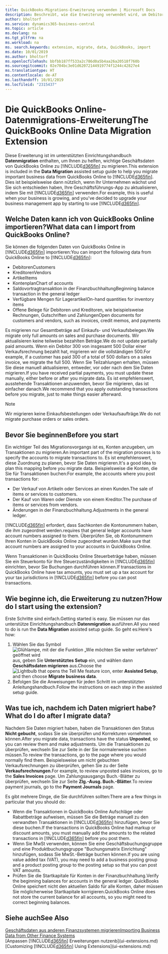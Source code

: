```yaml
---
title: QuickBooks-Migrations-Erweiterung verwenden | Microsoft Docs
description: Beschreibt, wie die Erweiterung verwendet wird, um Debitoren, Kreditoren, Artikel und Konten aus QuickBooks Online zu Business Central zu migrieren.
author: bholtorf
ms.service: dynamics365-business-central
ms.topic: article
ms.devlang: na
ms.tgt_pltfrm: na
ms.workload: na
ms. search.keywords: extension, migrate, data, QuickBooks, import
ms.date: 10/01/2019
ms.author: bholtorf
ms.openlocfilehash: bbfbb187ff533a2c786d0a5b4aa26a20518f760b
ms.sourcegitcommit: 02e704bc3e01d62072144919774f1244c42827e4
ms.translationtype: HT
ms.contentlocale: de-AT
ms.lasthandoff: 10/01/2019
ms.locfileid: "2315437"
---
```

# <a name="the-quickbooks-online-data-migration-extension"></a><span data-ttu-id="3a2ee-103">Die QuickBooks Online-Datenmigrations-Erweiterung</span><span class="sxs-lookup"><span data-stu-id="3a2ee-103">The QuickBooks Online Data Migration Extension</span></span>
<span data-ttu-id="3a2ee-104">Diese Erweiterung ist im unterstützten Einrichtungshandbuch **Datenmigration** enthalten, um Ihnen zu helfen, wichtige Geschäftsdaten von QuickBooks Online zu [!INCLUDE[d365fin](includes/d365fin_md.md)] zu migrieren.</span><span class="sxs-lookup"><span data-stu-id="3a2ee-104">This extension is included in the **Data Migration** assisted setup guide to help you migrate important business data from QuickBooks Online to [!INCLUDE[d365fin](includes/d365fin_md.md)].</span></span> <span data-ttu-id="3a2ee-105">Dies ist beispielsweise dann nützlich, wenn Ihr Unternehmen wächst und Sie sich entschieden haben, Ihre Geschäftsführungs-App zu aktualisieren, indem Sie mit [!INCLUDE[d365fin](includes/d365fin_md.md)] verwenden.</span><span class="sxs-lookup"><span data-stu-id="3a2ee-105">For example, this is useful when your business is growing, and you've decided to upgrade your business management app by starting to use [!INCLUDE[d365fin](includes/d365fin_md.md)].</span></span>

## <a name="what-data-can-i-import-from-quickbooks-online"></a><span data-ttu-id="3a2ee-106">Welche Daten kann ich von QuickBooks Online importieren?</span><span class="sxs-lookup"><span data-stu-id="3a2ee-106">What data can I import from QuickBooks Online?</span></span>
<span data-ttu-id="3a2ee-107">Sie können die folgenden Daten von QuickBooks Online in [!INCLUDE[d365fin](includes/d365fin_md.md)] importieren:</span><span class="sxs-lookup"><span data-stu-id="3a2ee-107">You can import the following data from QuickBooks Online to [!INCLUDE[d365fin](includes/d365fin_md.md)]:</span></span>  

* <span data-ttu-id="3a2ee-108">Debitoren</span><span class="sxs-lookup"><span data-stu-id="3a2ee-108">Customers</span></span>
* <span data-ttu-id="3a2ee-109">Kreditoren</span><span class="sxs-lookup"><span data-stu-id="3a2ee-109">Vendors</span></span>
* <span data-ttu-id="3a2ee-110">Artikel</span><span class="sxs-lookup"><span data-stu-id="3a2ee-110">Items</span></span>
* <span data-ttu-id="3a2ee-111">Kontenplan</span><span class="sxs-lookup"><span data-stu-id="3a2ee-111">Chart of accounts</span></span>
* <span data-ttu-id="3a2ee-112">Saldovortragtransaktion in der Finanzbuchhaltung</span><span class="sxs-lookup"><span data-stu-id="3a2ee-112">Beginning balance transaction in the general ledger</span></span>
* <span data-ttu-id="3a2ee-113">Verfügbare Mengen für Lagerartikel</span><span class="sxs-lookup"><span data-stu-id="3a2ee-113">On-hand quantities for inventory items</span></span>
* <span data-ttu-id="3a2ee-114">Offene Belege für Debitoren und Kreditoren, wie beispielsweise Rechnungen, Gutschriften und Zahlungen</span><span class="sxs-lookup"><span data-stu-id="3a2ee-114">Open documents for customers and vendors, such as invoices, credit memos, and payments</span></span>

<span data-ttu-id="3a2ee-115">Es migrieren nur Gesamtbeträge auf Einkaufs- und Verkaufsbelegen.</span><span class="sxs-lookup"><span data-stu-id="3a2ee-115">We migrate only full amounts on sales and purchase documents.</span></span> <span data-ttu-id="3a2ee-116">Wir aktualisieren keine teilweise bezahlten Beträge.</span><span class="sxs-lookup"><span data-stu-id="3a2ee-116">We do not update partially paid amounts.</span></span> <span data-ttu-id="3a2ee-117">Wenn ein Debitor 300 von insgesamt 500 Dollar einer Verkaufsrechnung bezahlt hat, migrieren wir die vollständigen 500.</span><span class="sxs-lookup"><span data-stu-id="3a2ee-117">For example, if a customer has paid 300 of a total of 500 dollars on a sales invoice, we migrate the full 500.</span></span> <span data-ttu-id="3a2ee-118">Wenn Sie Teilzahlungen erhalten, müssen Sie diese manuell aktualisieren, entweder, vor oder nach dem Sie Daten migrieren.</span><span class="sxs-lookup"><span data-stu-id="3a2ee-118">If you have received partial payments, you must update these manually, either before or after you migrate data.</span></span> <span data-ttu-id="3a2ee-119">Es ist empfehlenswert, ausstehende Transaktionen anzuwenden, bevor Sie migrieren, das ist einfacher danach.</span><span class="sxs-lookup"><span data-stu-id="3a2ee-119">We recommend that you apply outstanding transactions before you migrate, just to make things easier afterward.</span></span>

> [!NOTE]  
>   <span data-ttu-id="3a2ee-120">Wir migrieren keine Einkaufsbestellungen oder Verkaufsaufträge.</span><span class="sxs-lookup"><span data-stu-id="3a2ee-120">We do not migrate purchase orders or sales orders.</span></span>

## <a name="before-you-start"></a><span data-ttu-id="3a2ee-121">Bevor Sie beginnen</span><span class="sxs-lookup"><span data-stu-id="3a2ee-121">Before you start</span></span>
<span data-ttu-id="3a2ee-122">Ein wichtiger Teil des Migrationsvorgangs ist es, Konten anzugeben, um Transaktionen zu migrieren.</span><span class="sxs-lookup"><span data-stu-id="3a2ee-122">An important part of the migration process is to specify the accounts to migrate transactions to.</span></span> <span data-ttu-id="3a2ee-123">Es ist empfehlenswert, diese Zuordnung zu planen, bevor Sie Daten migrieren.</span><span class="sxs-lookup"><span data-stu-id="3a2ee-123">It's a good idea to plan this mapping before you migrate data.</span></span> <span data-ttu-id="3a2ee-124">Beispielsweise die Konten, die Sie für Transaktionen buchen:</span><span class="sxs-lookup"><span data-stu-id="3a2ee-124">For example, the accounts where you post transactions for:</span></span>  

* <span data-ttu-id="3a2ee-125">Der Verkauf von Artikeln oder Services an einen Kunden.</span><span class="sxs-lookup"><span data-stu-id="3a2ee-125">The sale of items or services to customers.</span></span>
* <span data-ttu-id="3a2ee-126">Der Kauf von Waren oder Dienste von einem Kreditor.</span><span class="sxs-lookup"><span data-stu-id="3a2ee-126">The purchase of items or services from vendors.</span></span>  
* <span data-ttu-id="3a2ee-127">Änderungen in der Finanzbuchhaltung.</span><span class="sxs-lookup"><span data-stu-id="3a2ee-127">Adjustments in the general ledger.</span></span>  

[!INCLUDE[d365fin](includes/d365fin_md.md)] <span data-ttu-id="3a2ee-128">erfordert, dass Sachkonten die Kontonummern haben, die ihm zugeordnet werden.</span><span class="sxs-lookup"><span data-stu-id="3a2ee-128">requires that general ledger accounts have account numbers assigned to them.</span></span> <span data-ttu-id="3a2ee-129">Überprüfen Sie, ob Kontonummern Ihren Konten in QuickBooks Online zugeordnet wurden.</span><span class="sxs-lookup"><span data-stu-id="3a2ee-129">Make sure that account numbers are assigned to your accounts in QuickBooks Online.</span></span>

<span data-ttu-id="3a2ee-130">Wenn Transaktionen in QuickBooks Online Steuerbeträge haben, müssen Sie ein Steuerkonto für Ihre Steuerzuständigkeiten in [!INCLUDE[d365fin](includes/d365fin_md.md)] einrichten, bevor Sie Buchungen durchführen können.</span><span class="sxs-lookup"><span data-stu-id="3a2ee-130">If transactions in QuickBooks Online have tax amounts, you must set up a tax account for your tax jurisdictions in [!INCLUDE[d365fin](includes/d365fin_md.md)] before you can post transactions.</span></span>

## <a name="how-do-i-start-using-the-extension"></a><span data-ttu-id="3a2ee-131">Wie beginne ich, die Erweiterung zu nutzen?</span><span class="sxs-lookup"><span data-stu-id="3a2ee-131">How do I start using the extension?</span></span>
<span data-ttu-id="3a2ee-132">Erste Schritte sind einfach.</span><span class="sxs-lookup"><span data-stu-id="3a2ee-132">Getting started is easy.</span></span> <span data-ttu-id="3a2ee-133">Sie müssen nur das unterstütze Einrichtungshandbuch **Datenmigration** ausführen.</span><span class="sxs-lookup"><span data-stu-id="3a2ee-133">All you need to do is run the **Data Migration** assisted setup guide.</span></span> <span data-ttu-id="3a2ee-134">So geht es:</span><span class="sxs-lookup"><span data-stu-id="3a2ee-134">Here's how:</span></span>

1. <span data-ttu-id="3a2ee-135">Wählen Sie das Symbol ![Glühlampe, mit der die Funktion „Wie möchten Sie weiter verfahren“ geöffnet wird](media/ui-search/search_small.png "Wie möchten Sie weiter verfahren?") aus, geben Sie **Unterstütztes Setup** ein, und wählen dann **Geschäftsdaten migrieren** aus.</span><span class="sxs-lookup"><span data-stu-id="3a2ee-135">Choose the ![Lightbulb that opens the Tell Me feature](media/ui-search/search_small.png "Tell me what you want to do") icon, enter **Assisted Setup**, and then choose **Migrate business data**.</span></span>
2. <span data-ttu-id="3a2ee-136">Befolgen Sie die Anweisungen für jeden Schritt im unterstützten Anleitungshandbuch.</span><span class="sxs-lookup"><span data-stu-id="3a2ee-136">Follow the instructions on each step in the assisted setup guide.</span></span>

## <a name="what-do-i-do-after-i-migrate-data"></a><span data-ttu-id="3a2ee-137">Was tue ich, nachdem ich Daten migriert habe?</span><span class="sxs-lookup"><span data-stu-id="3a2ee-137">What do I do after I migrate data?</span></span>
<span data-ttu-id="3a2ee-138">Nachdem Sie Daten migriert haben, haben die Transaktionen den Status **Nicht gebucht**, sodass Sie sie überprüfen und Korrekturen vornehmen können.</span><span class="sxs-lookup"><span data-stu-id="3a2ee-138">After you migrate data, transactions have the status **Unposted**, so you can review them and make adjustments.</span></span> <span data-ttu-id="3a2ee-139">Um die Transaktionen zu überprüfen, wechseln Sie zur Seite in der Sie normalerweise suchen müssen.</span><span class="sxs-lookup"><span data-stu-id="3a2ee-139">To review the transactions, go to the page where you would normally find them.</span></span> <span data-ttu-id="3a2ee-140">Beispielsweise um nicht gebuchten Verkaufsrechnungen zu überprüfen, gehen Sie zu der Seite **Verkaufsrechnungen**.</span><span class="sxs-lookup"><span data-stu-id="3a2ee-140">For example, to review unposted sales invoices, go to the **Sales Invoices** page.</span></span> <span data-ttu-id="3a2ee-141">Um Zahlungsausgangs Buch.-Blätter zu überprüfen, wechseln Sie zur Seite **Zlg.-Ausg. Buch.-Blätter**.</span><span class="sxs-lookup"><span data-stu-id="3a2ee-141">To review payment journals, go to the **Payment Journals** page.</span></span>   

<span data-ttu-id="3a2ee-142">Es gibt mehrere Dinge, die Sie durchführen sollten:</span><span class="sxs-lookup"><span data-stu-id="3a2ee-142">There are a few things in particular that you should do:</span></span>

* <span data-ttu-id="3a2ee-143">Wenn die Transaktionen in QuickBooks Online Aufschläge oder Rabattbeträge aufweisen, müssen Sie die Beträge manuell zu den verwandten Transaktionen in [!INCLUDE[d365fin](includes/d365fin_md.md)] hinzufügen, bevor Sie diese buchen.</span><span class="sxs-lookup"><span data-stu-id="3a2ee-143">If the transactions in QuickBooks Online had markup or discount amounts, you must manually add the amounts to the related transactions in [!INCLUDE[d365fin](includes/d365fin_md.md)] before you post them.</span></span>
* <span data-ttu-id="3a2ee-144">Wenn Sie MwSt verwenden, können Sie eine Geschäftsbuchungsgruppe und eine Produktbuchungsgruppe "Buchungsmatrix Einrichtung" hinzufügen, sodass Sie MwSt.-Beträge buchen können.</span><span class="sxs-lookup"><span data-stu-id="3a2ee-144">If you are using value added tax (VAT), you may need to add a business posting group and a product posting group to the posting setup so that you can post VAT amounts.</span></span>
* <span data-ttu-id="3a2ee-145">Prüfen Sie die Startkapitale für Konten in der Finanzbuchhaltung.</span><span class="sxs-lookup"><span data-stu-id="3a2ee-145">Verify the beginning balances for accounts in the general ledger.</span></span> <span data-ttu-id="3a2ee-146">QuickBooks Online speichert nicht den aktuellen Saldo für alle Konten, daher müssen Sie möglicherweise Startkapitale korrigieren.</span><span class="sxs-lookup"><span data-stu-id="3a2ee-146">QuickBooks Online does not store the current balance for all accounts, so you might need to correct beginning balances.</span></span>

## <a name="see-also"></a><span data-ttu-id="3a2ee-147">Siehe auch</span><span class="sxs-lookup"><span data-stu-id="3a2ee-147">See Also</span></span>
[<span data-ttu-id="3a2ee-148">Geschäftsdaten aus anderen Finanzsystemen migrieren</span><span class="sxs-lookup"><span data-stu-id="3a2ee-148">Importing Business Data from Other Finance Systems</span></span>](across-import-data-configuration-packages.md)  
<span data-ttu-id="3a2ee-149">[Anpassen [!INCLUDE[d365fin](includes/d365fin_md.md)] Erweiterungen nutzenb](ui-extensions.md)</span><span class="sxs-lookup"><span data-stu-id="3a2ee-149">[Customizing [!INCLUDE[d365fin](includes/d365fin_md.md)] Using Extensions](ui-extensions.md)</span></span>  
